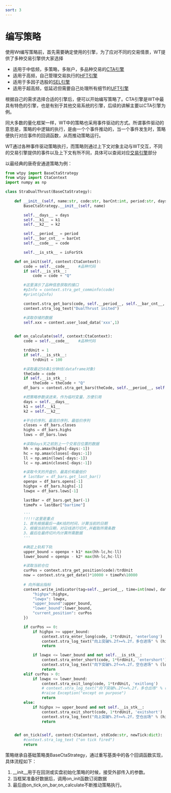 ```yaml
---
sort: 3
---
```


# 编写策略

使用Wt编写策略前，首先需要确定使用的引擎，为了应对不同的交易情景，WT提供了多种交易引擎供大家选择

- 适用于中低频，多策略，多账户，多品种交易的[CTA引擎](../开发手册/WTPY/1.交易引擎/1.CTA引擎/README.md)
- 适用于高频，自己管理交易执行的[HFT引擎](../开发手册/WTPY/1.交易引擎/2.HFT引擎/README.md)
- 适用于多因子选股的[SEL引擎](../开发手册/WTPY/1.交易引擎/3.SEL引擎/README.md)
- 适用于超高频，低延迟但需要自己处理所有细节的[UFT引擎](../开发手册/WTPY/1.交易引擎/4.UFT引擎/README.md)

根据自己的需求选择合适的引擎后，便可以开始编写策略了。CTA引擎是WT中最具有特色的引擎，也是有别于其他交易系统的引擎，后续的讲解主要以CTA引擎为例。

同大多数的量化框架一样，WT中的策略也采用事件驱动的方式。所谓事件驱动的意思是，策略的中逻辑的执行，是由一个个事件推动的，当一个事件发生时，策略便执行对应事件的回调函数，从而推动策略运行。

WT通过各种事件驱动策略执行，而策略则通过上下文对象主动与WT交互，不同的交易引擎提供的事件以及上下文有所不同，具体可以查阅对应[交易引擎](../开发手册/WTPY/1.交易引擎/README.md)部分

以最经典的唐奇安通道策略为例：

```python
from wtpy import BaseCtaStrategy
from wtpy import CtaContext
import numpy as np

class StraDualThrust(BaseCtaStrategy):
    
    def __init__(self, name:str, code:str, barCnt:int, period:str, days:int, k1:float, k2:float, isForStk:bool = False):
        BaseCtaStrategy.__init__(self, name)

        self.__days__ = days
        self.__k1__ = k1
        self.__k2__ = k2

        self.__period__ = period
        self.__bar_cnt__ = barCnt
        self.__code__ = code

        self.__is_stk__ = isForStk

    def on_init(self, context:CtaContext):
        code = self.__code__    #品种代码
        if self.__is_stk__:
            code = code + "Q"

        #这里演示了品种信息获取的接口
        #pInfo = context.stra_get_comminfo(code)
        #print(pInfo)

        context.stra_get_bars(code, self.__period__, self.__bar_cnt__, isMain = True)
        context.stra_log_text("DualThrust inited")

        #读取存储的数据
        self.xxx = context.user_load_data('xxx',1)

    
    def on_calculate(self, context:CtaContext):
        code = self.__code__    #品种代码

        trdUnit = 1
        if self.__is_stk__:
            trdUnit = 100

        #读取最近50条1分钟线(dataframe对象)
        theCode = code
        if self.__is_stk__:
            theCode = theCode + "Q"
        df_bars = context.stra_get_bars(theCode, self.__period__, self.__bar_cnt__, isMain = True)

        #把策略参数读进来，作为临时变量，方便引用
        days = self.__days__
        k1 = self.__k1__
        k2 = self.__k2__

        #平仓价序列、最高价序列、最低价序列
        closes = df_bars.closes
        highs = df_bars.highs
        lows = df_bars.lows

        #读取days天之前到上一个交易日位置的数据
        hh = np.amax(highs[-days:-1])
        hc = np.amax(closes[-days:-1])
        ll = np.amin(lows[-days:-1])
        lc = np.amin(closes[-days:-1])

        #读取今天的开盘价、最高价和最低价
        # lastBar = df_bars.get_last_bar()
        openpx = df_bars.opens[-1]
        highpx = df_bars.highs[-1]
        lowpx = df_bars.lows[-1]

        lastBar = df_bars.get_bar(-1)
        timePx = lastBar["bartime"]

        '''
        !!!!!这里是重点
        1、首先根据最后一条K线的时间，计算当前的日期
        2、根据当前的日期，对日线进行切片,并截取所需条数
        3、最后在最终切片内计算所需数据
        '''

        #确定上轨和下轨
        upper_bound = openpx + k1* max(hh-lc,hc-ll)
        lower_bound = openpx - k2* max(hh-lc,hc-ll)

        #读取当前仓位
        curPos = context.stra_get_position(code)/trdUnit
        now = context.stra_get_date()*10000 + timePx%10000
        
        # 向外输出指标
        context.write_indicator(tag=self.__period__, time=int(now), data={
            "highpx":highpx,
            "lowpx": lowpx,
            "upper_bound":upper_bound,
            "lower_bound":lower_bound,
            "current_position": curPos
        })

        if curPos == 0:
            if highpx >= upper_bound:
                context.stra_enter_long(code, 1*trdUnit, 'enterlong')
                context.stra_log_text("向上突破%.2f>=%.2f，多仓进场" % (highpx, upper_bound))
                return

            if lowpx <= lower_bound and not self.__is_stk__:
                context.stra_enter_short(code, 1*trdUnit, 'entershort')
                context.stra_log_text("向下突破%.2f<=%.2f，空仓进场" % (lowpx, lower_bound))
                return
        elif curPos > 0:
            if lowpx <= lower_bound:
                context.stra_exit_long(code, 1*trdUnit, 'exitlong')
                # context.stra_log_text("向下突破%.2f<=%.2f，多仓出场" % (lowpx, lower_bound))
                #raise Exception("except on purpose")
                return
        else:
            if highpx >= upper_bound and not self.__is_stk__:
                context.stra_exit_short(code, 1*trdUnit, 'exitshort')
                context.stra_log_text("向上突破%.2f>=%.2f，空仓出场" % (highpx, upper_bound))
                return


    def on_tick(self, context:CtaContext, stdCode:str, newTick:dict):
        #context.stra_log_text ("on tick fired")
        return
```

策略继承自基础策略类BaseCtaStrategy，通过重写基类中的各个回调函数实现，具体流程如下：
1. __init__用于在回测或实盘初始化策略的时候，接受外部传入的参数。
2. 当框架准备好数据后，调用on_init函数订阅数据
3. 最后由on_tick,on_bar,on_calculate不断推动策略执行。
